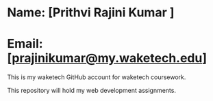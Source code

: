 # Name: [Prithvi Rajini Kumar ]
# Email: [prajinikumar@my.waketech.edu]

This is my waketech GitHub account for waketech coursework.

This repository will hold my web development assignments.
